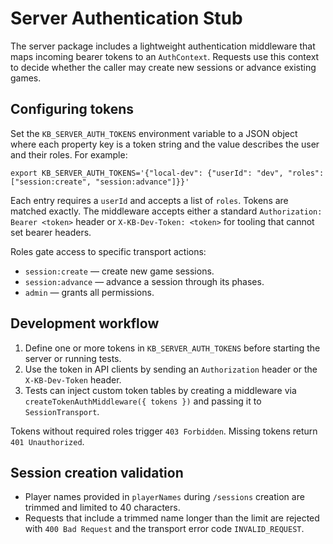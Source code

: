 # Server Authentication Stub

The server package includes a lightweight authentication middleware that maps
incoming bearer tokens to an `AuthContext`. Requests use this context to decide
whether the caller may create new sessions or advance existing games.

## Configuring tokens

Set the `KB_SERVER_AUTH_TOKENS` environment variable to a JSON object where each
property key is a token string and the value describes the user and their roles.
For example:

```
export KB_SERVER_AUTH_TOKENS='{"local-dev": {"userId": "dev", "roles": ["session:create", "session:advance"]}}'
```

Each entry requires a `userId` and accepts a list of `roles`. Tokens are matched
exactly. The middleware accepts either a standard `Authorization: Bearer <token>`
header or `X-KB-Dev-Token: <token>` for tooling that cannot set bearer headers.

Roles gate access to specific transport actions:

- `session:create` — create new game sessions.
- `session:advance` — advance a session through its phases.
- `admin` — grants all permissions.

## Development workflow

1. Define one or more tokens in `KB_SERVER_AUTH_TOKENS` before starting the
   server or running tests.
2. Use the token in API clients by sending an `Authorization` header or the
   `X-KB-Dev-Token` header.
3. Tests can inject custom token tables by creating a middleware via
   `createTokenAuthMiddleware({ tokens })` and passing it to `SessionTransport`.

Tokens without required roles trigger `403 Forbidden`. Missing tokens return
`401 Unauthorized`.

## Session creation validation

- Player names provided in `playerNames` during `/sessions` creation are
  trimmed and limited to 40 characters.
- Requests that include a trimmed name longer than the limit are rejected with
  `400 Bad Request` and the transport error code `INVALID_REQUEST`.
